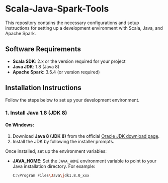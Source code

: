 # Scala-Java-Spark-Tools

This repository contains the necessary configurations and setup instructions for setting up a development environment with Scala, Java, and Apache Spark.

## Software Requirements

- **Scala SDK**: 2.x or the version required for your project
- **Java JDK**: 1.8 (Java 8)
- **Apache Spark**: 3.5.4 (or version required)

## Installation Instructions

Follow the steps below to set up your development environment.

### 1. Install Java 1.8 (JDK 8)

#### On Windows:
1. Download **Java 8 (JDK 8)** from the official [Oracle JDK download page](https://www.oracle.com/java/technologies/javase-jdk8-downloads.html).
2. Install the JDK by following the installer prompts.

Once installed, set up the environment variables:
- **JAVA_HOME**: Set the `JAVA_HOME` environment variable to point to your Java installation directory. For example:
  ```bash
  C:\Program Files\Java\jdk1.8.0_xxx
